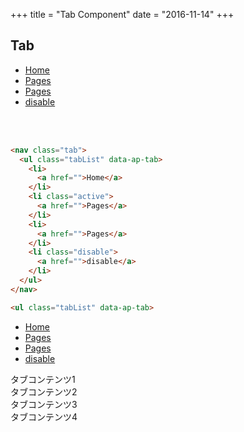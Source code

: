 +++
title = "Tab Component"
date = "2016-11-14"
+++

## Tab

<nav class="tab">
  <ul class="tabList" data-ap-tab>
    <li>
      <a href="">Home</a>
    </li>
    <li class="active">
      <a href="">Pages</a>
    </li>
    <li>
      <a href="">Pages</a>
    </li>
    <li class="disable">
      <a href="">disable</a>
    </li>
  </ul>
</nav>

<br><br>

```html
<nav class="tab">
  <ul class="tabList" data-ap-tab>
    <li>
      <a href="">Home</a>
    </li>
    <li class="active">
      <a href="">Pages</a>
    </li>
    <li>
      <a href="">Pages</a>
    </li>
    <li class="disable">
      <a href="">disable</a>
    </li>
  </ul>
</nav>
```

```html
<ul class="tabList" data-ap-tab>
```

<nav class="tab">
  <ul class="tabList" data-ap-tab="#tabContents">
    <li>
      <a href="">Home</a>
    </li>
    <li class="active">
      <a href="">Pages</a>
    </li>
    <li>
      <a href="">Pages</a>
    </li>
    <li class="disable">
      <a href="">disable</a>
    </li>
  </ul>
</nav>

<div class="tabContents" id="tabContents">
  <div>タブコンテンツ1</div>
  <div>タブコンテンツ2</div>
  <div>タブコンテンツ3</div>
  <div>タブコンテンツ4</div>
</div>

